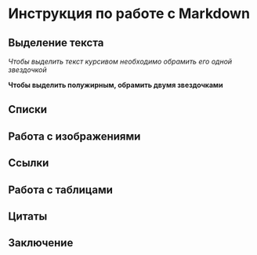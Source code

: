 # Инструкция по работе с Markdown

## Выделение текста

*Чтобы выделить текст курсивом необходимо обрамить его одной звездочкой* 

**Чтобы выделить полужирным, обрамить двумя звездочками**

## Списки

## Работа с изображениями

## Ссылки

## Работа с таблицами

## Цитаты

## Заключение